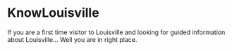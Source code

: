 # KnowLouisville
If you are a first time visitor to Louisville and looking for guided information about Louisville... Well you are in right place.
